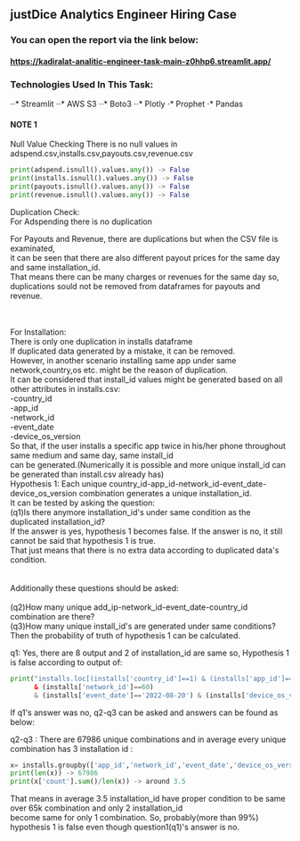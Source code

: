 ## justDice Analytics Engineer Hiring Case

### You can open the report via the link below:

#### https://kadiralat-analitic-engineer-task-main-z0hhp6.streamlit.app/

### Technologies Used In This Task:

⋅⋅* Streamlit
⋅⋅* AWS S3
⋅⋅* Boto3
⋅⋅* Plotly
⋅* Prophet
⋅* Pandas

#### NOTE 1

Null Value Checking
There is no null values in adspend.csv,installs.csv,payouts.csv,revenue.csv
```python
print(adspend.isnull().values.any()) -> False
print(installs.isnull().values.any()) -> False
print(payouts.isnull().values.any()) -> False
print(revenue.isnull().values.any()) -> False
```

Duplication Check:<br>
For Adspending there is no duplication<br>

For Payouts and Revenue, there are duplications but when the CSV file is examinated,<br>
it can be seen that there are also different payout prices for the same day and same installation_id.<br>
That means there can be many charges or revenues for the same day so,<br>
duplications sould not be removed from dataframes for payouts and revenue.<br><br><br>

For Installation:<br>
There is only one duplication in installs dataframe<br>
If duplicated data generated by a mistake, it can be removed.<br>
However, in another scenario installing same app under same network,country,os etc. might be the reason of duplication.<br>
It can be considered that install_id values might be generated based on all other attributes in installs.csv:<br>
-country_id<br>
-app_id<br>
-network_id<br>
-event_date<br>
-device_os_version<br>
So that, if the user installs a specific app twice in his/her phone throughout same medium and same day, same install_id<br>
can be generated.(Numerically it is possible and more unique install_id can be generated than install.csv already has)<br>
Hypothesis 1: Each unique country_id-app_id-network_id-event_date-device_os_version combination generates a unique installation_id.<br>
It can be tested by asking the question:<br>
(q1)Is there anymore installation_id's under same condition as the duplicated installation_id? <br>
If the answer is yes, hypothesis 1 becomes false. If the answer is no, it still cannot be said that hypothesis 1 is true.<br>
That just means that there is no extra data according to duplicated data's condition.<br><br><br>
Additionally these questions should be asked:<br><br>
(q2)How many unique add_ip-network_id-event_date-country_id combination are there?<br>
(q3)How many unique install_id's are generated under same conditions?<br>
Then the probability of truth of hypothesis 1 can be calculated.<br>

q1: Yes, there are 8 output and 2 of installation_id are same so, Hypothesis 1 is false according to output of:<br>
```python
print("installs.loc[(installs['country_id']==1) & (installs['app_id']==71)
      & (installs['network_id']==60)
      & (installs['event_date']=='2022-08-20') & (installs['device_os_version']=='12') ])
```      
If q1's answer was no, q2-q3 can be asked and answers can be found as below:     <br>

q2-q3 : There are 67986 unique combinations and in average every unique combination has 3 installation id :<br>
```python
x= installs.groupby(['app_id','network_id','event_date','device_os_version','country_id'])['install_id'].count().reset_index(name='count').sort_values(['count'],ascending=False)
print(len(x)) -> 67986
print(x['count'].sum()/len(x)) -> around 3.5
```   
That means in average 3.5 installation_id have proper condition to be same over 65k combination and only 2 installation_id<br>
become same for only 1 combination. So, probably(more than 99%) hypothesis 1 is false even though question1(q1)'s answer is no.<br>
